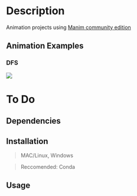 # Description
Animation projects using [Manim community edition](https://github.com/ManimCommunity/manim)

## Animation Examples

### DFS
![](./CS_Concepts/examples/test.gif)


# To Do
## Dependencies

## Installation

> MAC/Linux, Windows

> Reccomended: Conda

## Usage
